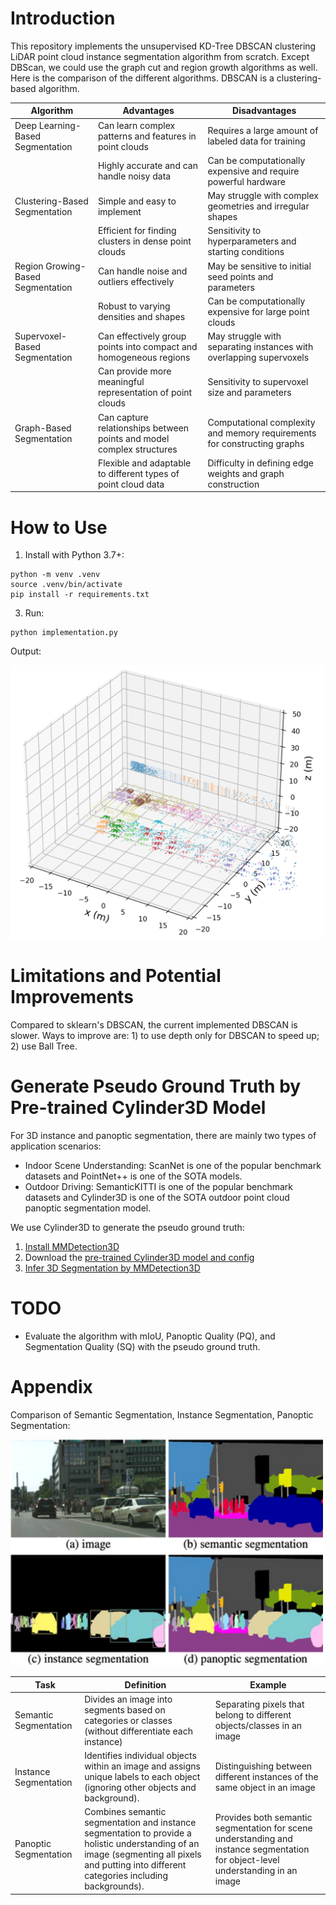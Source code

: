 # Introduction

This repository implements the unsupervised KD-Tree DBSCAN clustering LiDAR point cloud instance segmentation algorithm from scratch. Except DBScan, we could use the graph cut and region growth algorithms as well. Here is the comparison of the different algorithms. DBSCAN is a clustering-based algorithm.

| Algorithm                        | Advantages                                                                 | Disadvantages                                                              |
|----------------------------------|---------------------------------------------------------------------------|---------------------------------------------------------------------------|
| Deep Learning-Based Segmentation | Can learn complex patterns and features in point clouds                   | Requires a large amount of labeled data for training                     |
|                                  | Highly accurate and can handle noisy data                                 | Can be computationally expensive and require powerful hardware           |
| Clustering-Based Segmentation    | Simple and easy to implement                                              | May struggle with complex geometries and irregular shapes                |
|                                  | Efficient for finding clusters in dense point clouds                      | Sensitivity to hyperparameters and starting conditions                    |
| Region Growing-Based Segmentation| Can handle noise and outliers effectively                                 | May be sensitive to initial seed points and parameters                    |
|                                  | Robust to varying densities and shapes                                    | Can be computationally expensive for large point clouds                   |
| Supervoxel-Based Segmentation    | Can effectively group points into compact and homogeneous regions         | May struggle with separating instances with overlapping supervoxels       |
|                                  | Can provide more meaningful representation of point clouds                | Sensitivity to supervoxel size and parameters                             |
| Graph-Based Segmentation         | Can capture relationships between points and model complex structures     | Computational complexity and memory requirements for constructing graphs  |
|                                  | Flexible and adaptable to different types of point cloud data             | Difficulty in defining edge weights and graph construction                |

# How to Use

1. Install with Python 3.7+:

```
python -m venv .venv
source .venv/bin/activate
pip install -r requirements.txt
```

3. Run:

```
python implementation.py
```

Output:

<img src="./doc/dbscan.png" alt="DBSCAN Output" width="500"/>

# Limitations and Potential Improvements

Compared to sklearn's DBSCAN, the current implemented DBSCAN is slower. Ways to improve are: 1) to use depth only for DBSCAN to speed up; 2) use Ball Tree.

# Generate Pseudo Ground Truth by Pre-trained Cylinder3D Model

For 3D instance and panoptic segmentation, there are mainly two types of application scenarios:

* Indoor Scene Understanding: ScanNet is one of the popular benchmark datasets and PointNet++ is one of the SOTA models.
* Outdoor Driving: SemanticKITTI is one of the popular benchmark datasets and Cylinder3D is one of the SOTA outdoor point cloud panoptic segmentation model.

We use Cylinder3D to generate the pseudo ground truth:

1. [Install MMDetection3D](https://mmdetection3d.readthedocs.io/en/latest/get_started.html)
2. Download the [pre-trained Cylinder3D model and config](https://github.com/open-mmlab/mmdetection3d/tree/main/configs/cylinder3d)
3. [Infer 3D Segmentation by MMDetection3D](https://mmdetection3d.readthedocs.io/en/latest/user_guides/inference.html#d-segmentation)

# TODO

* Evaluate the algorithm with mIoU, Panoptic Quality (PQ), and Segmentation Quality
(SQ) with the pseudo ground truth.

# Appendix

Comparison of Semantic Segmentation, Instance Segmentation, Panoptic Segmentation:

<img src="./doc/different_segmentation.png" alt="DBSCAN Output" width="500"/>


| Task                | Definition                                         | Example                                                |
|---------------------|----------------------------------------------------|--------------------------------------------------------|
| Semantic Segmentation | Divides an image into segments based on categories or classes (without differentiate each instance) | Separating pixels that belong to different objects/classes in an image |
| Instance Segmentation | Identifies individual objects within an image and assigns unique labels to each object (ignoring other objects and background). | Distinguishing between different instances of the same object in an image |
| Panoptic Segmentation | Combines semantic segmentation and instance segmentation to provide a holistic understanding of an image (segmenting all pixels and putting into different categories including backgrounds). | Provides both semantic segmentation for scene understanding and instance segmentation for object-level understanding in an image |